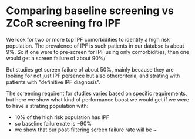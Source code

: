 
# Comparing baseline screening vs ZCoR screening fro IPF

We look for two or more top IPF comorbidities to identify a high risk population. The prevalence of IPF is such patients in our databse is about 9%.
So if one were to pre-screen for IPF using only comorbidities, then
one would get a screen failure of about 90%/

But studies get screen failure of about 50%, mainly because they are looking for not just IPF persence but also othercriteria, and strating with patients with "definitive IPF diagnosis".

The screening requirent for studies varies based on specific requirements, but here we show what kind of performance boost we would get if we were to have a strating population with:

+ 10% of the high risk population has IPF
+ so baseline failure rate is ~90%
+ we show that our post-filtering screen failure rate will be ~